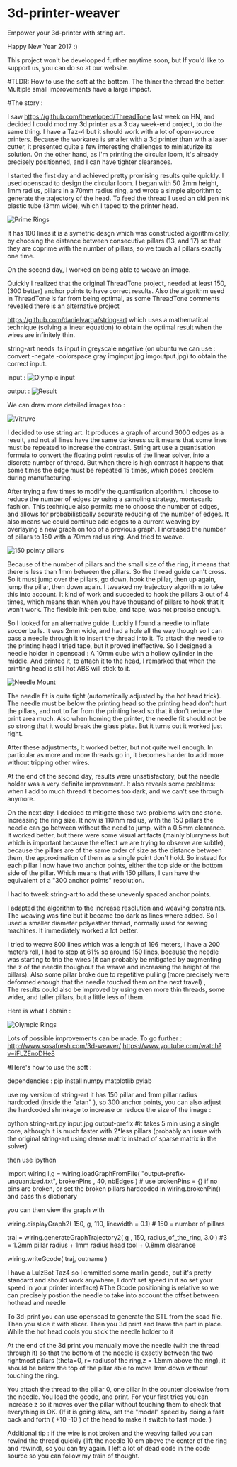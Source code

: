 # 3d-printer-weaver
Empower your 3d-printer with string art.


Happy New Year 2017 :)

This project won't be developped further anytime soon, but If you'd like to support us, you can do so at our website.

#TLDR: How to use the soft at the bottom. The thiner the thread the better. Multiple small improvements have a large impact.



#The story :

I saw https://github.com/theveloped/ThreadTone last week on HN, and decided I could mod my 3d printer as a 3 day week-end project, to do the same thing.
I have a Taz-4 but it should work with a lot of open-source printers.
Because the workarea is smaller with a 3d printer than with a laser cutter, it presented quite a few interesting challenges to miniaturize its solution.
On the other hand, as I'm printing the circular loom, it's already precisely positionned, and I can have tighter clearances.

I started the first day and achieved pretty promising results quite quickly.
I used openscad to design the circular loom. 
I began with 50 2mm height, 1mm radius, pillars in a 70mm radius ring, and wrote a simple algorithm to generate the trajectory of the head.
To feed the thread I used an old pen ink plastic tube (3mm wide), which I taped to the printer head.


![Prime Rings](/pictures/hyperbolicRings.jpg?raw=true "Prime Rings")

It has 100 lines it is a symetric desgn which was constructed algorithmically, by choosing the distance between consecutive pillars (13, and 17) so that they are coprime with the number of pillars, so we touch all pillars exactly one time.


On the second day, I worked on being able to weave an image. 

Quickly I realized that the original ThreadTone project, needed at least 150, (300 better) anchor points to have correct results.
Also the algorithm used in ThreadTone is far from being optimal, as some ThreadTone comments revealed there is an alternative project 

https://github.com/danielvarga/string-art which uses a mathematical technique (solving a linear equation) to obtain the optimal result when the wires are infinitely thin.

string-art needs its input in greyscale negative (on ubuntu we can use : convert -negate -colorspace gray imginput.jpg imgoutput.jpg) to obtain the correct input.

input :
![Olympic input](/pictures/olympic-neg.jpg?raw=true "input to string-art")


output :
![Result](/pictures/olympic-unquantized.png?raw=true "output of string-art")

We can draw more detailed images too :


![Vitruve](/pictures/vitruve2-unquantized.png?raw=true "Vitruve")



I decided to use string art. It produces a graph of around 3000 edges as a result, and not all lines have the same darkness so it means that some lines must be repeated to increase the contrast.
String art use a quantisation formula to convert the floating point results of the linear solver, into a discrete number of thread. 
But when there is high contrast it happens that some times the edge must be repeated 15 times, which poses problem during manufacturing.

After trying a few times to modify the quantisation algorithm. I choose to reduce the number of edges by using a sampling strategy, montecarlo fashion. 
This technique also permits me to choose the number of edges, and allows for probabilistically accurate reducing of the number of edges. It also means we could continue add edges to a current weaving by overlaying a new graph on top of a previous graph.
I increased the number of pillars to 150 with a 70mm radius ring. And tried to weave. 


![150 pointy pillars](/pictures/150pointypillars.jpg?raw=true "150 pointy pillars in a 70 mm radius ring")


Because of the number of pillars and the small size of the ring, it means that there is less than 1mm between the pillars. So the thread guide can't cross. So it must jump over the pillars, go down, hook the pillar, then up again, jump the pillar, then down again.
I tweaked my trajectory algorithm to take this into account. It kind of work and succeded to hook the pillars 3 out of 4 times, which means than when you have thousand of pillars to hook that it won't work.
The flexible ink-pen tube, and tape, was not precise enough.

So I looked for an alternative guide. Luckily I found a needle to inflate soccer balls. It was 2mm wide, and had a hole all the way though so I can pass a needle through it to insert the thread into it.
To attach the needle to the printing head I tried tape, but it proved ineffective. So I designed a needle holder in openscad :
A 10mm cube with a hollow cylinder in the middle. And printed it, to attach it to the head, I remarked that when the printing head is still hot ABS will stick to it. 

![Needle Mount](/pictures/needleMount.jpg?raw=true "Mounting the needle to the hot head")

The needle fit is quite tight (automatically adjusted by the hot head trick). The needle must be below the printing head so the printing head don't hurt the pillars, and not to far from the printing head so that it don't reduce the print area much.
Also when homing the printer, the needle fit should not be so strong that it would break the glass plate. But it turns out it worked just right.

After these adjustments, It worked better, but not quite well enough. In particular as more and more threads go in, it becomes harder to add more without tripping other wires. 

At the end of the second day, results were unsatisfactory, but the needle holder was a very definite improvement. It also reveals some problems: when I add to much thread it becomes too dark, and we can't see through anymore. 

On the next day, I decided to mitigate those two problems with one stone. Increasing the ring size. It now is 110mm radius, with the 150 pillars the needle can go between without the need to jump, with a 0.5mm clearance. 
It worked better, but there were some visual artifacts (mainly blurryness but which is important because the effect we are trying to observe are subtle), because the pillars are of the same order of size as the distance between them, the approximation of them as a single point don't hold. So instead for each pillar I now have two anchor points,
either the top side or the bottom side of the pillar. Which means that with 150 pillars, I can have the equivalent of a "300 anchor points" resolution.

I had to tweek string-art to add these unevenly spaced anchor points.


I adapted the algorithm to the increase resolution and weaving constraints. 
The weaving was fine but it became too dark as lines where added. 
So I used a smaller diameter polyesther thread, normally used for sewing machines. It immediately worked a lot better.

I tried to weave 800 lines which was a length of 196 meters, I have a 200 meters roll, I had to stop at 61% so around 150 lines, because the needle was starting to trip the wires (it can probably be mitigated by augmenting the z of the needle thoughout the weave and increasing the height of the pillars). Also some pillar broke due to repetitive pulling (more precisely were deformed enough that the needle touched them on the next travel) ,  
The results could also be improved by using even more thin threads, some wider, and taller pillars, but a little less of them.

Here is what I obtain :

![Olympic Rings](/pictures/olympicRings.jpg?raw=true "Olympic Rings")




Lots of possible improvements can be made.
To go further :
http://www.sosafresh.com/3d-weaver/
https://www.youtube.com/watch?v=iFLZEnoDHe8




#Here's how to use the soft :

dependencies :
pip install numpy matplotlib pylab

use my version of string-art it has 150 pillar and 1mm pillar radius hardcoded (inside the "atan" ), so 300 anchor points, you can also adjust the hardcoded shrinkage to increase or reduce the size of the image :

python string-art.py input.jpg output-prefix          #it takes 5 min using a single core, although it is much faster with 2*less pillars (probably an issue with the original string-art using dense matrix instead of sparse matrix in the solver)


then use ipython 

import wiring
l,g = wiring.loadGraphFromFile( "output-prefix-unquantized.txt", brokenPins , 40, nbEdges ) # use brokenPins = {} if no pins are broken, or set the broken pillars hardcoded in wiring.brokenPin() and pass this dictionary

you can then view the graph with 

wiring.displayGraph2( 150, g, 110, linewidth = 0.1)  # 150 = number of pillars

traj = wiring.generateGraphTrajectory2( g , 150, radius_of_the_ring, 3.0 ) #3 = 1.2mm pillar radius + 1mm radius head tool + 0.8mm clearance

wiring.writeGcode( traj, outname ) 

I have a LulzBot Taz4 so I emmitted some marlin gcode, but it's pretty standard and should work anywhere, I don't set speed in it so set your speed in your printer interface)
#The Gcode positioning is relative so we can precisely postion the needle to take into account the offset between hothead and needle


To 3d-print you can use openscad to generate the STL from the scad file.
Then you slice it with slicer.
Then you 3d print and leave the part in place.
While the hot head cools you stick the needle holder to it

At the end of the 3d print you manually move the needle (with the thread through it) so that the bottom of the needle is exactly between the two rightmost pillars
 (theta=0, r= radiusof the ring,z = 1.5mm above the ring), it should be below the top of the pillar able to move 1mm  down without touching the ring.

You attach the thread to the pillar 0, one pillar in the counter clockwise from the needle. 
You load the gcode, and print.  For your first tries you can increase z so it moves over the pillar without touching them to check that everything is OK.
 (If it is going slow, set the "modal" speed by doing a fast back and forth ( +10 -10 ) of the head to make it switch to fast mode. )

Additional tip : if the wire is not broken and the weaving failed you can rewind the thread quickly (lift the needle 10 cm above the center of the ring and rewind), so you can try again. 
I left a lot of dead code in the code source so you can follow my train of thought. 
